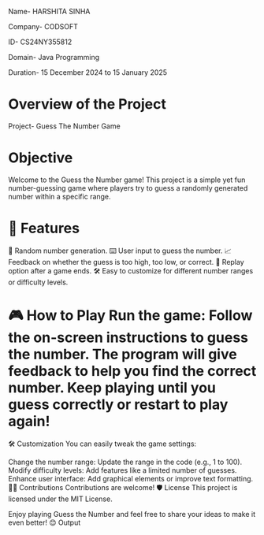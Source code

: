 Name- HARSHITA SINHA 


Company- CODSOFT 


ID- CS24NY355812 


Domain- Java Programming 


Duration- 15 December 2024 to 15 January 2025

# Overview of the Project 

Project- Guess The Number Game

# Objective

Welcome to the Guess the Number game! This project is a simple yet fun number-guessing game where players try to guess a randomly generated number within a specific range.

# 🚀 Features 
🎯 Random number generation. 
⌨️ User input to guess the number. 
📈 Feedback on whether the guess is too high, too low, or correct. 
🔁 Replay option after a game ends. 
🛠️ Easy to customize for different number ranges or difficulty levels.

# 🎮 How to Play Run the game: Follow the on-screen instructions to guess the number. The program will give feedback to help you find the correct number. Keep playing until you guess correctly or restart to play again!
🛠️ Customization You can easily tweak the game settings:

Change the number range: Update the range in the code (e.g., 1 to 100). Modify difficulty levels: Add features like a limited number of guesses. Enhance user interface: Add graphical elements or improve text formatting. 🧑‍💻 Contributions Contributions are welcome! 🛡️ License This project is licensed under the MIT License.

Enjoy playing Guess the Number and feel free to share your ideas to make it even better! 😊 Output
